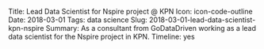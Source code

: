 Title: Lead Data Scientist for Nspire project @ KPN
Icon: icon-code-outline
Date: 2018-03-01
Tags: data science
Slug: 2018-03-01-lead-data-scientist-kpn-nspire
Summary: As a consultant from GoDataDriven working as a lead data scientist for the Nspire project in KPN.
Timeline: yes
